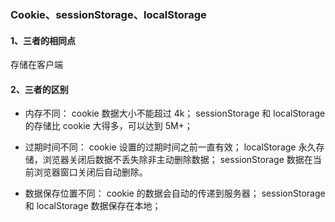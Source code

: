 ### Cookie、sessionStorage、localStorage
#### 1、三者的相同点
存储在客户端



#### 2、三者的区别
- 内存不同：
  cookie 数据大小不能超过 4k；
  sessionStorage 和 localStorage 的存储比 cookie 大得多，可以达到 5M+；

- 过期时间不同：
  cookie 设置的过期时间之前一直有效；
  localStorage 永久存储，浏览器关闭后数据不丢失除非主动删除数据；
  sessionStorage 数据在当前浏览器窗口关闭后自动删除。

- 数据保存位置不同：
  cookie 的数据会自动的传递到服务器；
  sessionStorage 和 localStorage 数据保存在本地；

